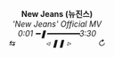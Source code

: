 <p align="center">
  <strong>New Jeans (뉴진스)</strong><br>
  <em>'New Jeans' Official MV</em><br>
  <em>0:01 ━❚━━━━━━━3:30</em><br>
  <em>  ⇆ ⠀⠀⠀⠀⠀◃ ❚❚ ▹ ⠀⠀⠀⠀ ↻</em>
</p>
